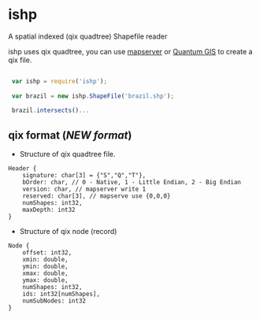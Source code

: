 # ishp


A spatial indexed (qix quadtree) Shapefile reader


ishp uses qix quadtree, you can use [mapserver](http://mapserver.org/utilities/shptree.html) or [Quantum GIS](http://www.qgis.org/) to create a qix file.


```js

 var ishp = require('ishp');
 
 var brazil = new ishp.ShapeFile('brazil.shp');
 
 brazil.intersects()...

```


## qix format (*NEW format*)

* Structure of qix quadtree file.

```idl
Header {
    signature: char[3] = {"S","Q","T"},
    bOrder: char, // 0 - Native, 1 - Little Endian, 2 - Big Endian
    version: char, // mapserver write 1
    reserved: char[3], // mapserve use {0,0,0}
    numShapes: int32,
    maxDepth: int32
}
```


* Structure of qix node (record)

```idl
Node {
    offset: int32,
    xmin: double,
    ymin: double,
    xmax: double,
    ymax: double,
    numShapes: int32,
    ids: int32[numShapes],
    numSubNodes: int32
}
```